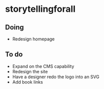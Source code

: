 # storytellingforall

## Doing

-   Redesign homepage

## To do

-   Expand on the CMS capability
-   Redesign the site
-   Have a designer redo the logo into an SVG
-   Add book links
